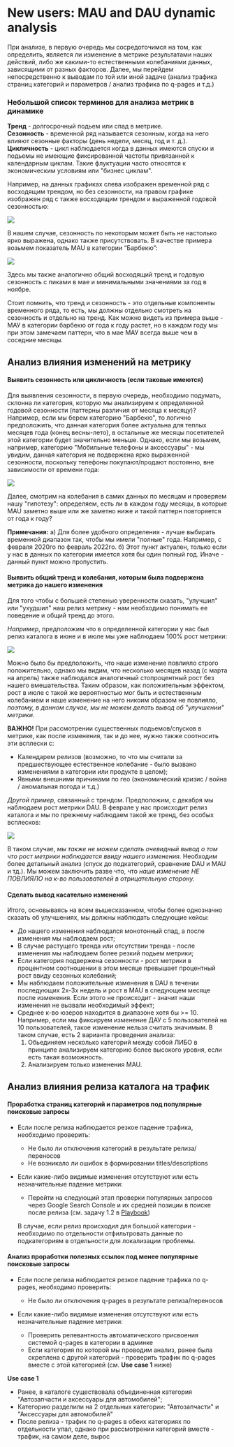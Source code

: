 # New users: MAU and DAU dynamic analysis


При анализе, в первую очередь мы сосредоточимся на том, как определить, является ли изменение в метрике результатами наших действий, либо же какими-то естественными колебаниями данных, зависящими от разных факторов.
Далее, мы перейдем непосредственно к выводам по той или иной задаче (анализ трафика страниц категорий и параметров / анализ трафика по q-pages и т.д.)


### Небольшой список терминов для анализа метрик в динамике

**Тренд** - долгосрочный подьем или спад в метрике.  
**Сезонность** - временной ряд называется сезонным, когда на него влияют сезонные факторы (день недели, месяц, год и т. д.).  
**Цикличность** - цикл наблюдается когда в данных имеются спуски и подьемы не имеющие фиксированной частоты привязанной к календарным циклам. Такие флуктуации часто относятся к экономическим условиям или "бизнес циклам".  


Например, на данных графиках слева изображен временной ряд с восходящим трендом, но без сезонности, на правом графике изображен ряд с также восходящим трендом и выраженной годовой сезонностью:


![](https://github.com/chrom2128506/playbook_analysis/blob/main/screens/Seasonality%20and%20trend%20example.png)

В нашем случае, сезонность по некоторым может быть не настолько ярко выражена, однако также присутствовать.
В качестве примера возьмем показатель MAU в категории “Барбекю”:

![](https://github.com/chrom2128506/playbook_analysis/blob/main/screens/Seasonality%20Lalafo%20example.png)

Здесь мы также аналогично общий восходящий тренд и годовую сезонность с пиками в мае и минимальными значениями за год в ноябре.

Стоит помнить, что тренд и сезонность - это отдельные компоненты временного ряда, то есть, мы должны отдельно смотреть на сезонность и отдельно на тренд. Как можно видеть из примера выше - МАУ в категории барбекю от года к году растет, но в каждом году мы при этом замечаем паттерн, что в мае МАУ всегда выше чем в соседние месяцы.


## Анализ влияния изменений на метрику

#### Выявить сезонность или цикличность (если таковые имеются)  

Для выявления сезонности, в первую очередь, необходимо подумать, склонна ли категория, которую мы анализируем к определенной годовой сезонности (паттерны различия от месяца к месяцу)?  
Например, если мы берем категорию "Барбекю", то логично предположить, что данная категория более актуальна для теплых месяцев года (конец весны-лето), в остальные же месяцы посетителей этой категории будет значительно меньше.
Однако, если мы возьмем, например, категорию "Мобильные телефоны и аксессуары" - мы увидим, данная категория не подвержена ярко выраженной сезонности, поскольку телефоны покупают/продают постоянно, вне зависимости от времени года:

![](https://github.com/chrom2128506/playbook_analysis/blob/main/screens/Mob%20Phones%20no%20trend%20example.png)

Далее, смотрим на колебания в самих данных по месяцам и проверяем нашу "гипотезу": определяем, есть ли в каждом году месяцы, в которые MAU заметно выше или же заметно ниже и такой паттерн повторяется от года к году?

**Примечания:**
а) Для более удобного определения - лучше выбирать временной диапазон так, чтобы мы имели "полные" года. Например, с февраля 2020го по февраль 2022го.
б) Этот пункт актуален, только если у нас в данных по категории имеется хотя бы один полный год. Иначе - данный пункт можно пропустить.  




#### Выявить общий тренд и колебания, которым была подвержена метрика до нашего изменения

Для того чтобы с большей степенью уверенности сказать, "улучшил" или "ухудшил" наш релиз метрику - нам необходимо понимать ее поведение и общий тренд до этого.

*Например*, предположим что в определенной категории у нас был релиз каталога в июне и в июле мы уже наблюдаем 100% рост метрики:

![](https://github.com/chrom2128506/playbook_analysis/blob/main/screens/Materialdar%20growth%20example.png)

Можно было бы предположить, что наше изменение повлияло строго положительно, однако мы видим, что несколько месяцев назад (с марта на апрель) также наблюдался аналогичный стопроцентный рост без нашего вмешательства. Таким образом, как положительным эффектом, рост в июле с такой же вероятностью мог быть и естественным колебанием и наше изменение на него никоим образом не повлияло, *поэтому, в данном случае, мы не можем делать вывод об "улучшении" метрики*.   


**ВАЖНО!** При рассмотрении существенных подьемов/спусков в метрике, как после изменения, так и до нее, нужно также соотносить эти всплески с:  
  - Календарем релизов (возможно, то что мы считали за предшествующее естественное колебание - было вызвано изменениями в категории или продукте в целом);
  - Явными внешними причинами по гео (экономический кризис / война / аномальная погода и т.д.)


*Другой пример*, связанный с трендом. Предположим, с декабря мы наблюдаем рост метрики DAU. В феврале у нас происходит релиз каталога и мы по прежнему наблюдаем такой же тренд, без особых всплесков:

![](https://github.com/chrom2128506/playbook_analysis/blob/main/screens/Fake%20growth%20example.png)

В таком случае, *мы также не можем сделать очевидный вывод о том что рост метрики наблюдается ввиду нашего изменения.* Необходим более детальный анализ (спуск до подкатегорий, сравнение DAU и MAU и тд.). Мы можем заключить разве что, что *наше изменение НЕ ПОВЛИЯЛО на к-во пользователей в отрицательную сторону.*



#### Сделать вывод касательно изменений

Итого, основываясь на всем вышесказанном, чтобы более однозначно сказать об улучшениях, мы должны наблюдать следующие кейсы:
- До нашего изменения наблюдался монотонный спад, а после изменения мы наблюдаем рост;
- В случае растущего тренда или отсутствии тренда - после изменения мы наблюдаем более резкий подьем метрики;
- Если категория подвержена сезонности - рост метрики в процентном соотношении в этом месяце превышает процентный рост ввиду сезонных колебаний;
- Мы наблюдаем положительные изменения в DAU в течении последующих 2х-3х недель и рост в MAU в следующем месяце после изменения. Если этого не происходит - значит наши изменения не вызвали необходимый эффект;  
- Среднее к-во юзеров находится в диапазоне хотя бы >= 10. Например, если мы фиксируем изменение ДАУ с 5 пользователей на 10 пользователей, такое изменение нельзя считать значимым. В таком случае, есть 2 варианта проведения анализа:
  1. Обьединяем несколько категорий между собой ЛИБО в принципе анализируем категорию более высокого уровня, если есть такая возможность.
  2. Анализируем только изменения MAU.


## Анализ влияния релиза каталога на трафик

#### Проработка страниц категорий и параметров под популярные поисковые запросы  

- Если после релиза наблюдается резкое падение трафика, необходимо проверить:
  - Не было ли отключения категорий в результате релиза/переносов
  - Не возникало ли ошибок в формировании titles/descriptions

- Если какие-либо видимые изменения отсутствуют или есть незначительные падение метрики:
  - Перейти на следующий этап проверки популярных запросов через Google Search Console и их средней позиции в поиске после релиза (см. задачу 1.2 в [Playbook](https://docs.google.com/spreadsheets/d/1sAPARB9uq9iK6N5iMuEeWubPpToB81PJ05cUDXVN2A4/edit#gid=460687990))  

  В случае, если релиз происходил для большой категории - необходимо по отдельности отфильтровать данные по подкатегориям в отдельности для локализации проблемы.

#### Анализ проработки полезных ссылок под менее популярные поисковые запросы

- Если после релиза наблюдается резкое падение трафика по q-pages, необходимо проверить:
  - Не было ли отключения q-pages в результате релиза/переносов

- Если какие-либо видимые изменения отсутствуют или есть незначительные падение метрики:
  - Проверить релевантность автоматического присвоения системой q-pages в категории в админке
  - Если категория по которой мы проводим анализ, ранее была скреплена с другой категорий - проверить трафик по q-pages вместе с этой категорией (см. **Use case 1** ниже)

**Use case 1**

- Ранее, в каталоге существовала объединенная категория "Автозапчасти и аксессуары для автомобилей";
- Категорию разделили на 2 отдельных категории: "Автозапчасти" и "Аксессуары для автомобилей"
- После релиза - трафик по q-pages в обеих категориях по отдельности упал, однако при рассмотрении категорий вместе - трафик, на самом деле, вырос
